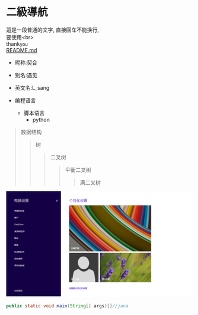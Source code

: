 # 二級導航
這是一段普通的文字,
直接回车不能换行,<br>
要使用\<br><br>
thank`you`<br>
[README.md](https://github.com/L-sang/Webku/blob/master/README.md)

* 昵称:契合
* 别名:遇见
* 英文名:L_sang

* 编程语言
  * 脚本语言
    * python
    
>数据结构
>>树
>>>二叉树
>>>>平衡二叉树
>>>>>满二叉树

![](https://github.com/L-sang/Webku/blob/master/img/a.png
"点击一下")

```Java
public static void main(String[] args){}//java
```
    
